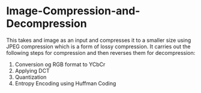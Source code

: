# Image-Compression-and-Decompression
This takes and image as an input and compresses it to a smaller size using JPEG compression which is a form of lossy compression.
It carries out the following steps for compression and then reverses them for decompression:
  1.  Conversion og RGB format to YCbCr
  2.  Applying DCT
  3.  Quantization
  4.  Entropy Encoding using Huffman Coding
